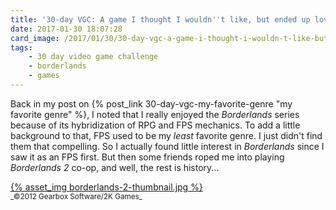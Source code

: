 ```yaml
---
title: '30-day VGC: A game I thought I wouldn''t like, but ended up loving'
date: 2017-01-30 18:07:28
card_image: /2017/01/30/30-day-vgc-a-game-i-thought-i-wouldn-t-like-but-ended-up-loving/borderlands-2-thumbnail.jpg
tags:
    - 30 day video game challenge
    - borderlands
    - games
---
```

Back in my post on {% post_link 30-day-vgc-my-favorite-genre "my favorite genre" %}, I noted that I really enjoyed the _Borderlands_ series because of its hybridization of RPG and FPS mechanics. To add a little background to that, FPS used to be my _least_ favorite genre. I just didn't find them that compelling. So I actually found little interest in _Borderlands_ since I saw it as an FPS first. But then some friends roped me into playing _Borderlands 2_ co-op, and well, the rest is history...

<p><a href="{% asset_path borderlands-2.png %}" class="fancybox">{% asset_img borderlands-2-thumbnail.jpg %}</a><br><small>_©2012 Gearbox Software/2K Games_</small></p>